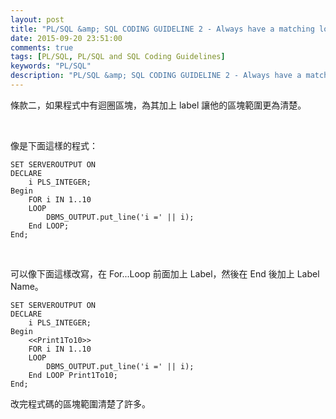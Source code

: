 ```yaml
---
layout: post
title: "PL/SQL &amp; SQL CODING GUIDELINE 2 - Always have a matching loop or block label"
date: 2015-09-20 23:51:00
comments: true
tags: [PL/SQL, PL/SQL and SQL Coding Guidelines]
keywords: "PL/SQL"
description: "PL/SQL &amp; SQL CODING GUIDELINE 2 - Always have a matching loop or block label"
---
```


條款二，如果程式中有迴圈區塊，為其加上 label 讓他的區塊範圍更為清楚。

<!-- More -->

<br/>


像是下面這樣的程式：  

```psql
SET SERVEROUTPUT ON
DECLARE
    i PLS_INTEGER;
Begin
    FOR i IN 1..10
    LOOP
        DBMS_OUTPUT.put_line('i =' || i);
    End LOOP;
End;
```

<br/>


可以像下面這樣改寫，在 For...Loop  前面加上 Label，然後在 End 後加上 Label Name。

```psql
SET SERVEROUTPUT ON
DECLARE
    i PLS_INTEGER;
Begin
    <<Print1To10>>
    FOR i IN 1..10
    LOOP
        DBMS_OUTPUT.put_line('i =' || i);
    End LOOP Print1To10;
End;
```

改完程式碼的區塊範圍清楚了許多。
